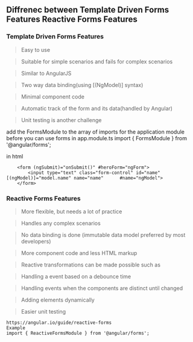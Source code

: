 ## Diffrenec between Template Driven Forms Features Reactive Forms Features

### Template Driven Forms Features

>Easy to use

>Suitable for simple scenarios and fails for complex scenarios

>Similar to AngularJS

>Two way data binding(using [(NgModel)] syntax)

>Minimal component code

>Automatic track of the form and its data(handled by Angular)

>Unit testing is another challenge


add the FormsModule to the array of imports for the application module before you can use forms
in app.module.ts
    import { FormsModule }   from '@angular/forms';

in html 
```
    <form (ngSubmit)="onSubmit()" #heroForm="ngForm">
        <input type="text" class="form-control" id="name" [(ngModel)]="model.name" name="name"      #name="ngModel">
    </form>
```
### Reactive Forms Features

>More flexible, but needs a lot of practice

>Handles any complex scenarios

>No data binding is done (immutable data model preferred by most developers)

>More component code and less HTML markup

>Reactive transformations can be made possible such as

>Handling a event based on a debounce time

>Handling events when the components are distinct until changed

>Adding elements dynamically

>Easier unit testing

    https://angular.io/guide/reactive-forms
    Example
    import { ReactiveFormsModule } from '@angular/forms';


